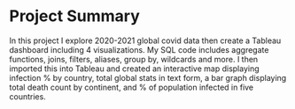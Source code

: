 # Project Summary
  In this project I explore 2020-2021 global covid data then create a Tableau dashboard including 4 visualizations.  My SQL code includes aggregate functions, 
joins, filters, aliases, group by, wildcards and more. I then imported this into Tableau and created an interactive map displaying infection % by country, total global stats in text form, a bar graph displaying total death count by continent, and % of population infected in five countries. 
